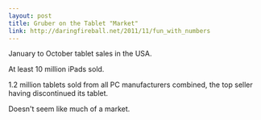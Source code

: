 ```yaml
---
layout: post
title: Gruber on the Tablet "Market"
link: http://daringfireball.net/2011/11/fun_with_numbers
---
```



January to October tablet sales in the USA.

At least 10 million iPads sold.

1.2 million tablets sold from all PC manufacturers combined, the top seller having discontinued its tablet.

Doesn't seem like much of a market.

